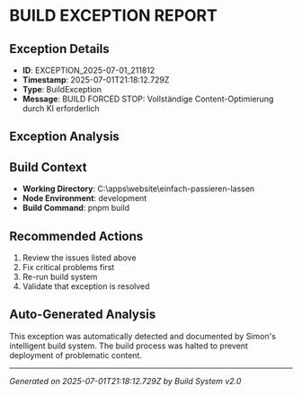 # BUILD EXCEPTION REPORT

## Exception Details
- **ID**: EXCEPTION_2025-07-01_211812
- **Timestamp**: 2025-07-01T21:18:12.729Z
- **Type**: BuildException
- **Message**: BUILD FORCED STOP: Vollständige Content-Optimierung durch KI erforderlich

## Exception Analysis


## Build Context
- **Working Directory**: C:\apps\website\einfach-passieren-lassen
- **Node Environment**: development
- **Build Command**: pnpm build

## Recommended Actions
1. Review the issues listed above
2. Fix critical problems first
3. Re-run build system
4. Validate that exception is resolved

## Auto-Generated Analysis
This exception was automatically detected and documented by Simon's intelligent build system.
The build process was halted to prevent deployment of problematic content.

---
*Generated on 2025-07-01T21:18:12.729Z by Build System v2.0*
